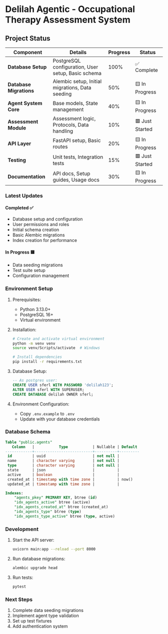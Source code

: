 # Delilah Agentic - Occupational Therapy Assessment System

## Project Status

| Component | Details | Progress | Status |
|-----------|---------|----------|--------|
| **Database Setup** | PostgreSQL configuration, User setup, Basic schema | 100% | ✅ Complete |
| **Database Migrations** | Alembic setup, Initial migrations, Data seeding | 50% | 🟨 In Progress |
| **Agent System Core** | Base models, State management | 40% | 🟨 In Progress |
| **Assessment Module** | Assessment logic, Protocols, Data handling | 10% | 🟥 Just Started |
| **API Layer** | FastAPI setup, Basic routes | 20% | 🟨 In Progress |
| **Testing** | Unit tests, Integration tests | 15% | 🟥 Just Started |
| **Documentation** | API docs, Setup guides, Usage docs | 30% | 🟨 In Progress |

### Latest Updates

#### Completed ✅
- Database setup and configuration
- User permissions and roles
- Initial schema creation
- Basic Alembic migrations
- Index creation for performance

#### In Progress 🟨
- Data seeding migrations
- Test suite setup
- Configuration management

### Environment Setup

1. Prerequisites:
   - Python 3.13.0+
   - PostgreSQL 16+
   - Virtual environment

2. Installation:
   ```bash
   # Create and activate virtual environment
   python -m venv venv
   source venv/Scripts/activate  # Windows
   
   # Install dependencies
   pip install -r requirements.txt
   ```

3. Database Setup:
   ```sql
   -- As postgres user:
   CREATE USER sferl WITH PASSWORD 'delilah123';
   ALTER USER sferl WITH SUPERUSER;
   CREATE DATABASE delilah OWNER sferl;
   ```

4. Environment Configuration:
   - Copy `.env.example` to `.env`
   - Update with your database credentials

### Database Schema

```sql
Table "public.agents"
   Column   |           Type           | Nullable | Default
------------+--------------------------+----------+---------
 id         | uuid                     | not null |
 name       | character varying        | not null |
 type       | character varying        | not null |
 state      | json                     |          |
 active     | boolean                  |          |
 created_at | timestamp with time zone |          | now()
 updated_at | timestamp with time zone |          |

Indexes:
    "agents_pkey" PRIMARY KEY, btree (id)
    "idx_agents_active" btree (active)
    "idx_agents_created_at" btree (created_at)
    "idx_agents_type" btree (type)
    "idx_agents_type_active" btree (type, active)
```

### Development

1. Start the API server:
   ```bash
   uvicorn main:app --reload --port 8000
   ```

2. Run database migrations:
   ```bash
   alembic upgrade head
   ```

3. Run tests:
   ```bash
   pytest
   ```

### Next Steps
1. Complete data seeding migrations
2. Implement agent type validation
3. Set up test fixtures
4. Add authentication system